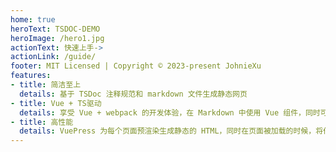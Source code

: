 ```yaml
---
home: true
heroText: TSDOC-DEMO
heroImage: /hero1.jpg
actionText: 快速上手->
actionLink: /guide/
footer: MIT Licensed | Copyright © 2023-present JohnieXu
features:
- title: 简洁至上
  details: 基于 TSDoc 注释规范和 markdown 文件生成静态网页
- title: Vue + TS驱动
  details: 享受 Vue + webpack 的开发体验，在 Markdown 中使用 Vue 组件，同时可以使用 Vue 来开发自定义主题，使用 TypeScript 输出的类型声明自动更新 API 文档。
- title: 高性能
  details: VuePress 为每个页面预渲染生成静态的 HTML，同时在页面被加载的时候，将作为 SPA 运行。
---
```

